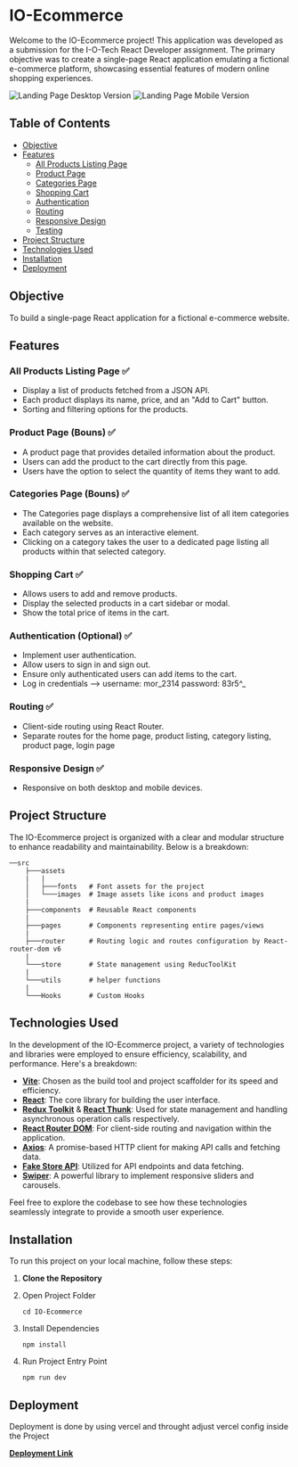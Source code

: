 # IO-Ecommerce

Welcome to the IO-Ecommerce project! This application was developed as a submission for the I-O-Tech React Developer assignment. The primary objective was to create a single-page React application emulating a fictional e-commerce platform, showcasing essential features of modern online shopping experiences.

![Landing Page Desktop Version](./public/LandingPageDesktopVersion.png)
![Landing Page Mobile Version](./public/LandingPageMovileVersion.png)

## Table of Contents

- [Objective](#objective)
- [Features](#features)
  - [All Products Listing Page](#all-products-listing-page)
  - [Product Page](#product-page)
  - [Categories Page](#categories-page)
  - [Shopping Cart](#shopping-cart)
  - [Authentication](#authentication-optional)
  - [Routing](#routing)
  - [Responsive Design](#responsive-design)
  - [Testing](#testing-optional)
- [Project Structure](#project-structure)
- [Technologies Used](#technologies-used)
- [Installation](#installation)
- [Deployment](#deployment)

## Objective

To build a single-page React application for a fictional e-commerce website.

## Features

### All Products Listing Page ✅

- Display a list of products fetched from a JSON API.
- Each product displays its name, price, and an "Add to Cart" button.
- Sorting and filtering options for the products.

### Product Page (Bouns) ✅

- A product page that provides detailed information about the product.
- Users can add the product to the cart directly from this page.
- Users have the option to select the quantity of items they want to add.

### Categories Page (Bouns) ✅

- The Categories page displays a comprehensive list of all item categories available on the website.
- Each category serves as an interactive element.
- Clicking on a category takes the user to a dedicated page listing all products within that selected category.

### Shopping Cart ✅

- Allows users to add and remove products.
- Display the selected products in a cart sidebar or modal.
- Show the total price of items in the cart.

### Authentication (Optional) ✅

- Implement user authentication.
- Allow users to sign in and sign out.
- Ensure only authenticated users can add items to the cart.
- Log in credentials  --> username: mor_2314   password: 83r5^_
  
### Routing ✅

- Client-side routing using React Router.
- Separate routes for the home page, product listing, category listing, product page, login page

### Responsive Design ✅

- Responsive on both desktop and mobile devices.


## Project Structure

The IO-Ecommerce project is organized with a clear and modular structure to enhance readability and maintainability. Below is a breakdown:

    ──src
        ├───assets
        |   |
        │   ├───fonts   # Font assets for the project
        │   └───images  # Image assets like icons and product images
        |
        ├───components  # Reusable React components
        |
        ├───pages       # Components representing entire pages/views
        |
        ├───router      # Routing logic and routes configuration by React-router-dom v6
        |
        └───store       # State management using ReducToolKit
        |
        └───utils       # helper functions
        |       
        └───Hooks       # Custom Hooks

## Technologies Used

In the development of the IO-Ecommerce project, a variety of technologies and libraries were employed to ensure efficiency, scalability, and performance. Here's a breakdown:

- **[Vite](https://vitejs.dev/)**: Chosen as the build tool and project scaffolder for its speed and efficiency.
- **[React](https://reactjs.org/)**: The core library for building the user interface.
- **[Redux Toolkit](https://redux-toolkit.js.org/)** & **[React Thunk](https://github.com/reduxjs/redux-thunk)**: Used for state management and handling asynchronous operation calls respectively.
- **[React Router DOM](https://reactrouter.com/web/guides/quick-start)**: For client-side routing and navigation within the application.
- **[Axios](https://axios-http.com/)**: A promise-based HTTP client for making API calls and fetching data.
- **[Fake Store API](https://fakestoreapi.com/)**: Utilized for API endpoints and data fetching.
- **[Swiper](https://swiperjs.com/)**: A powerful library to implement responsive sliders and carousels.

Feel free to explore the codebase to see how these technologies seamlessly integrate to provide a smooth user experience.

## Installation

To run this project on your local machine, follow these steps:

1. **Clone the Repository**

2. Open Project Folder
   ```
   cd IO-Ecommerce
   ```
3. Install Dependencies
   ```
   npm install
   ```
4. Run Project Entry Point

   ```
   npm run dev
   ```

## Deployment

Deployment is done by using vercel and throught adjust vercel config inside the Project

**[Deployment Link](https://io-ecommerce.vercel.app/)**